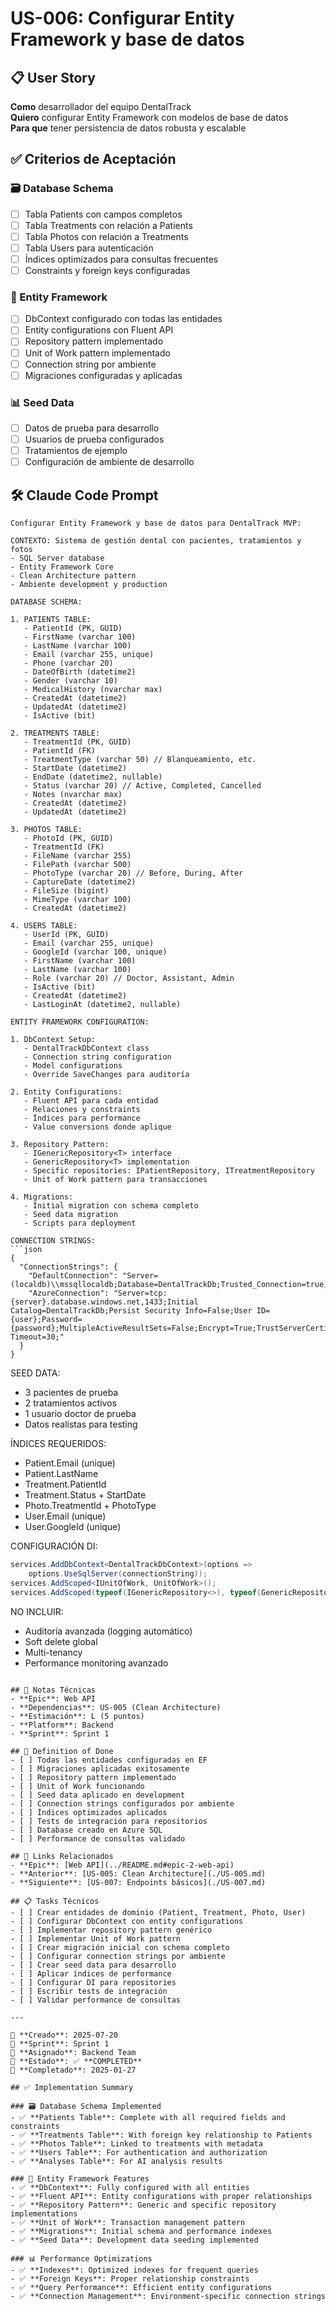 # US-006: Configurar Entity Framework y base de datos

## 📋 User Story
**Como** desarrollador del equipo DentalTrack  
**Quiero** configurar Entity Framework con modelos de base de datos  
**Para que** tener persistencia de datos robusta y escalable

## ✅ Criterios de Aceptación

### 🗃️ Database Schema
- [ ] Tabla Patients con campos completos
- [ ] Tabla Treatments con relación a Patients
- [ ] Tabla Photos con relación a Treatments
- [ ] Tabla Users para autenticación
- [ ] Índices optimizados para consultas frecuentes
- [ ] Constraints y foreign keys configuradas

### 🔧 Entity Framework
- [ ] DbContext configurado con todas las entidades
- [ ] Entity configurations con Fluent API
- [ ] Repository pattern implementado
- [ ] Unit of Work pattern implementado
- [ ] Connection string por ambiente
- [ ] Migraciones configuradas y aplicadas

### 📊 Seed Data
- [ ] Datos de prueba para desarrollo
- [ ] Usuarios de prueba configurados
- [ ] Tratamientos de ejemplo
- [ ] Configuración de ambiente de desarrollo

## 🛠️ Claude Code Prompt

```
Configurar Entity Framework y base de datos para DentalTrack MVP:

CONTEXTO: Sistema de gestión dental con pacientes, tratamientos y fotos
- SQL Server database
- Entity Framework Core
- Clean Architecture pattern
- Ambiente development y production

DATABASE SCHEMA:

1. PATIENTS TABLE:
   - PatientId (PK, GUID)
   - FirstName (varchar 100)
   - LastName (varchar 100)
   - Email (varchar 255, unique)
   - Phone (varchar 20)
   - DateOfBirth (datetime2)
   - Gender (varchar 10)
   - MedicalHistory (nvarchar max)
   - CreatedAt (datetime2)
   - UpdatedAt (datetime2)
   - IsActive (bit)

2. TREATMENTS TABLE:
   - TreatmentId (PK, GUID)
   - PatientId (FK)
   - TreatmentType (varchar 50) // Blanqueamiento, etc.
   - StartDate (datetime2)
   - EndDate (datetime2, nullable)
   - Status (varchar 20) // Active, Completed, Cancelled
   - Notes (nvarchar max)
   - CreatedAt (datetime2)
   - UpdatedAt (datetime2)

3. PHOTOS TABLE:
   - PhotoId (PK, GUID)
   - TreatmentId (FK)
   - FileName (varchar 255)
   - FilePath (varchar 500)
   - PhotoType (varchar 20) // Before, During, After
   - CaptureDate (datetime2)
   - FileSize (bigint)
   - MimeType (varchar 100)
   - CreatedAt (datetime2)

4. USERS TABLE:
   - UserId (PK, GUID)
   - Email (varchar 255, unique)
   - GoogleId (varchar 100, unique)
   - FirstName (varchar 100)
   - LastName (varchar 100)
   - Role (varchar 20) // Doctor, Assistant, Admin
   - IsActive (bit)
   - CreatedAt (datetime2)
   - LastLoginAt (datetime2, nullable)

ENTITY FRAMEWORK CONFIGURATION:

1. DbContext Setup:
   - DentalTrackDbContext class
   - Connection string configuration
   - Model configurations
   - Override SaveChanges para auditoría

2. Entity Configurations:
   - Fluent API para cada entidad
   - Relaciones y constraints
   - Índices para performance
   - Value conversions donde aplique

3. Repository Pattern:
   - IGenericRepository<T> interface
   - GenericRepository<T> implementation
   - Specific repositories: IPatientRepository, ITreatmentRepository
   - Unit of Work pattern para transacciones

4. Migrations:
   - Initial migration con schema completo
   - Seed data migration
   - Scripts para deployment

CONNECTION STRINGS:
```json
{
  "ConnectionStrings": {
    "DefaultConnection": "Server=(localdb)\\mssqllocaldb;Database=DentalTrackDb;Trusted_Connection=true;MultipleActiveResultSets=true",
    "AzureConnection": "Server=tcp:{server}.database.windows.net,1433;Initial Catalog=DentalTrackDb;Persist Security Info=False;User ID={user};Password={password};MultipleActiveResultSets=False;Encrypt=True;TrustServerCertificate=False;Connection Timeout=30;"
  }
}
```

SEED DATA:
- 3 pacientes de prueba
- 2 tratamientos activos
- 1 usuario doctor de prueba
- Datos realistas para testing

ÍNDICES REQUERIDOS:
- Patient.Email (unique)
- Patient.LastName
- Treatment.PatientId
- Treatment.Status + StartDate
- Photo.TreatmentId + PhotoType
- User.Email (unique)
- User.GoogleId (unique)

CONFIGURACIÓN DI:
```csharp
services.AddDbContext<DentalTrackDbContext>(options =>
    options.UseSqlServer(connectionString));
services.AddScoped<IUnitOfWork, UnitOfWork>();
services.AddScoped(typeof(IGenericRepository<>), typeof(GenericRepository<>));
```

NO INCLUIR:
- Auditoría avanzada (logging automático)
- Soft delete global
- Multi-tenancy
- Performance monitoring avanzado
```

## 📝 Notas Técnicas
- **Epic**: Web API
- **Dependencias**: US-005 (Clean Architecture)
- **Estimación**: L (5 puntos)
- **Platform**: Backend
- **Sprint**: Sprint 1

## 🧪 Definition of Done
- [ ] Todas las entidades configuradas en EF
- [ ] Migraciones aplicadas exitosamente
- [ ] Repository pattern implementado
- [ ] Unit of Work funcionando
- [ ] Seed data aplicado en development
- [ ] Connection strings configurados por ambiente
- [ ] Índices optimizados aplicados
- [ ] Tests de integración para repositorios
- [ ] Database creado en Azure SQL
- [ ] Performance de consultas validado

## 🔗 Links Relacionados
- **Epic**: [Web API](../README.md#epic-2-web-api)
- **Anterior**: [US-005: Clean Architecture](./US-005.md)
- **Siguiente**: [US-007: Endpoints básicos](./US-007.md)

## 📋 Tasks Técnicos
- [ ] Crear entidades de dominio (Patient, Treatment, Photo, User)
- [ ] Configurar DbContext con entity configurations
- [ ] Implementar repository pattern genérico
- [ ] Implementar Unit of Work pattern
- [ ] Crear migración inicial con schema completo
- [ ] Configurar connection strings por ambiente
- [ ] Crear seed data para desarrollo
- [ ] Aplicar índices de performance
- [ ] Configurar DI para repositories
- [ ] Escribir tests de integración
- [ ] Validar performance de consultas

---

📅 **Creado**: 2025-07-20  
🎯 **Sprint**: Sprint 1  
👤 **Asignado**: Backend Team  
🔄 **Estado**: ✅ **COMPLETED**  
📅 **Completado**: 2025-01-27  

## ✅ Implementation Summary

### 🗃️ Database Schema Implemented
- ✅ **Patients Table**: Complete with all required fields and constraints
- ✅ **Treatments Table**: With foreign key relationship to Patients
- ✅ **Photos Table**: Linked to treatments with metadata
- ✅ **Users Table**: For authentication and authorization
- ✅ **Analyses Table**: For AI analysis results

### 🔧 Entity Framework Features
- ✅ **DbContext**: Fully configured with all entities
- ✅ **Fluent API**: Entity configurations with proper relationships
- ✅ **Repository Pattern**: Generic and specific repository implementations
- ✅ **Unit of Work**: Transaction management pattern
- ✅ **Migrations**: Initial schema and performance indexes
- ✅ **Seed Data**: Development data seeding implemented

### 📊 Performance Optimizations
- ✅ **Indexes**: Optimized indexes for frequent queries
- ✅ **Foreign Keys**: Proper relationship constraints
- ✅ **Query Performance**: Efficient entity configurations
- ✅ **Connection Management**: Environment-specific connection strings